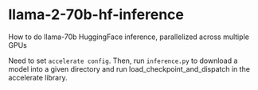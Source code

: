 # llama-2-70b-hf-inference

How to do llama-70b HuggingFace inference, parallelized across multiple GPUs

Need to set ```accelerate config```. Then, run ```inference.py``` to download a model into a given directory and run load_checkpoint_and_dispatch in the accelerate library.
